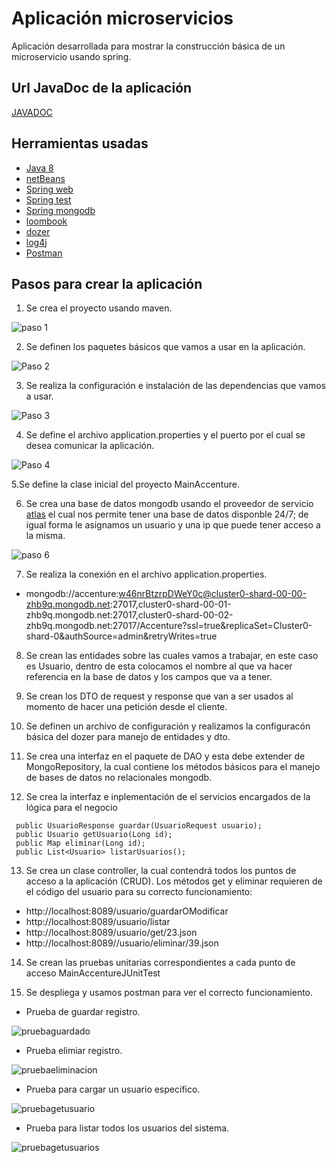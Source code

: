 # Aplicación microservicios
Aplicación desarrollada para mostrar la construcción básica de un microservicio usando spring.

## Url JavaDoc de la aplicación
[JAVADOC](https://www.oracle.com/technetwork/java/javase/downloads/jdk8-downloads-2133151.html)

##  Herramientas usadas
* [Java 8](https://www.oracle.com/technetwork/java/javase/downloads/jdk8-downloads-2133151.html)
* [netBeans](https://netbeans.org/downloads/8.2/)  
* [Spring web](https://mvnrepository.com/artifact/org.springframework/spring-web) 
* [Spring test](https://mvnrepository.com/artifact/org.springframework.boot/spring-boot-starter-test) 
* [Spring mongodb](https://spring.io/projects/spring-data-mongodb) 
* [loombook](https://projectlombok.org/) 
* [dozer](https://www.arquitecturajava.com/javabeans-dto-y-dozer/) 
* [log4j](https://logging.apache.org/log4j/2.x/) 
* [Postman](https://www.getpostman.com) 

## Pasos para crear la aplicación

1. Se crea el proyecto usando maven.

![paso 1](imagenes/paso_1_crear_proyecto.PNG ) 

2. Se definen los paquetes básicos que vamos a usar en la aplicación.

![Paso 2](imagenes/paso_2_definir_paquetes_basicos.PNG)

3. Se realiza la configuración e instalación de las dependencias que vamos a usar.

![Paso 3](imagenes/paso_3_definir_el_pom.PNG)

4. Se define el archivo application.properties y el puerto por el cual se desea comunicar la aplicación.

![Paso 4](imagenes/application.properties.PNG)

5.Se define la clase inicial del proyecto MainAccenture.

6. Se crea una base de datos mongodb usando el proveedor de servicio [atlas](https://cutt.ly/jwMx5IT) el cual nos permite tener una base de datos disponble 24/7; de igual forma le asignamos un usuario y una ip que puede tener acceso a la misma.

![paso 6](imagenes/mongo.PNG)

7. Se realiza la conexión en el archivo application.properties. 
  * mongodb://accenture:w46nrBtzrpDWeY0c@cluster0-shard-00-00-zhb9q.mongodb.net:27017,cluster0-shard-00-01-zhb9q.mongodb.net:27017,cluster0-shard-00-02-zhb9q.mongodb.net:27017/Accenture?ssl=true&replicaSet=Cluster0-shard-0&authSource=admin&retryWrites=true

8. Se crean las  entidades sobre las cuales vamos a trabajar, en este caso es Usuario, dentro de esta colocamos el nombre al que va hacer referencia en la base de datos y los campos que va a tener.

9. Se crean los DTO de request y response que van a ser usados al momento de hacer una petición desde el cliente.

10. Se definen un archivo de configuración y realizamos la configuracón básica del dozer para manejo de entidades y dto.

11. Se crea una interfaz en el paquete de DAO y esta debe extender de MongoRepository, la cual contiene los métodos básicos para el manejo de bases de datos no relacionales mongodb.

12. Se crea la interfaz e inplementación de el servicios encargados de la lógica para el negocio
 ```
  public UsuarioResponse guardar(UsuarioRequest usuario);
  public Usuario getUsuario(Long id);
  public Map eliminar(Long id);
  public List<Usuario> listarUsuarios();
 ```

13. Se crea un clase controller,  la cual contendrá todos los puntos de acceso a la aplicación (CRUD). Los métodos get y eliminar     requieren de el código del usuario para su correcto funcionamiento:
  * http://localhost:8089/usuario/guardarOModificar
  * http://localhost:8089/usuario/listar
  * http://localhost:8089/usuario/get/23.json
  * http://localhost:8089//usuario/eliminar/39.json
  
 14. Se crean las pruebas unitarias correspondientes a cada punto de acceso MainAccentureJUnitTest
 
 15. Se despliega y usamos postman para ver el correcto funcionamiento.
   
   * Prueba de guardar registro.
   
   ![pruebaguardado](imagenes/probando_guardado_y_actualizacion.PNG)
   
   * Prueba elimiar registro.
   
   ![pruebaeliminacion](imagenes/prueb_eliminar.PNG)
   
   * Prueba para cargar un usuario especifico.
   
   ![pruebagetusuario](imagenes/probando_get.PNG)
   
   * Prueba para listar todos los usuarios del sistema.
   
   ![pruebagetusuarios](imagenes/listar_todos_los_registros.PNG)




